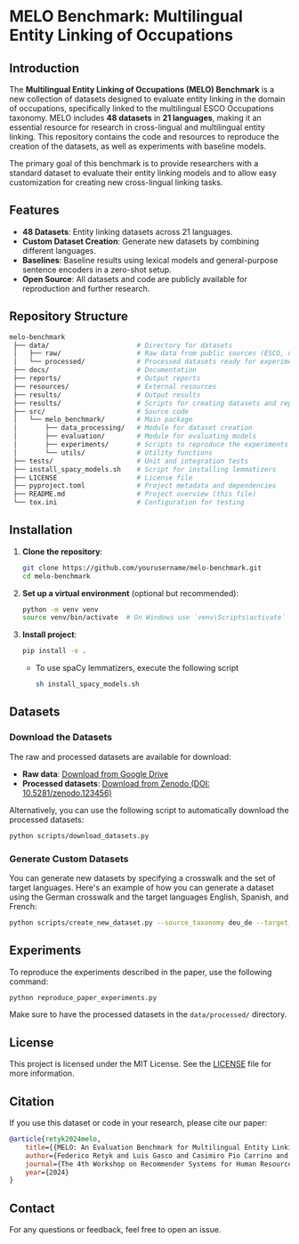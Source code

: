 # MELO Benchmark: Multilingual Entity Linking of Occupations


## Introduction

The **Multilingual Entity Linking of Occupations (MELO) Benchmark** is a new collection of datasets designed to evaluate entity linking in the domain of occupations, specifically linked to the multilingual ESCO Occupations taxonomy. MELO includes **48 datasets** in **21 languages**, making it an essential resource for research in cross-lingual and multilingual entity linking. This repository contains the code and resources to reproduce the creation of the datasets, as well as experiments with baseline models.

The primary goal of this benchmark is to provide researchers with a standard dataset to evaluate their entity linking models and to allow easy customization for creating new cross-lingual linking tasks.


## Features

- **48 Datasets**: Entity linking datasets across 21 languages.
- **Custom Dataset Creation**: Generate new datasets by combining different languages.
- **Baselines**: Baseline results using lexical models and general-purpose sentence encoders in a zero-shot setup.
- **Open Source**: All datasets and code are publicly available for reproduction and further research.


## Repository Structure

```bash
melo-benchmark
 ├── data/                      # Directory for datasets
 │   ├── raw/                   # Raw data from public sources (ESCO, national terminologies)
 │   └── processed/             # Processed datasets ready for experiments
 ├── docs/                      # Documentation
 ├── reports/                   # Output reports
 ├── resources/                 # External resources
 ├── results/                   # Output results
 ├── results/                   # Scripts for creating datasets and reproducing experiments
 ├── src/                       # Source code
 │   └── melo_benchmark/        # Main package
 │       ├── data_processing/   # Module for dataset creation
 │       ├── evaluation/        # Module for evaluating models
 │       ├── experiments/       # Scripts to reproduce the experiments
 │       └── utils/             # Utility functions
 ├── tests/                     # Unit and integration tests
 ├── install_spacy_models.sh    # Script for installing lemmatizers
 ├── LICENSE                    # License file
 ├── pyproject.toml             # Project metadata and dependencies
 ├── README.md                  # Project overview (this file)
 └── tox.ini                    # Configuration for testing
```


## Installation

1. **Clone the repository**:
   ```bash
   git clone https://github.com/yourusername/melo-benchmark.git
   cd melo-benchmark
   ```

2. **Set up a virtual environment** (optional but recommended):
   ```bash
   python -m venv venv
   source venv/bin/activate  # On Windows use `venv\Scripts\activate`
   ```

3. **Install project**:
     ```bash
     pip install -e .
     ```
   - To use spaCy lemmatizers, execute the following script
     ```bash
     sh install_spacy_models.sh
     ```


## Datasets

### Download the Datasets

The raw and processed datasets are available for download:

- **Raw data**: [Download from Google Drive](https://drive.google.com/uc?id=RAW_FILE_ID)
- **Processed datasets**: [Download from Zenodo (DOI: 10.5281/zenodo.123456)](https://zenodo.org/record/123456)

Alternatively, you can use the following script to automatically download the processed datasets:
```bash
python scripts/download_datasets.py
```


### Generate Custom Datasets

You can generate new datasets by specifying a crosswalk and the set of target languages. 
Here's an example of how you can generate a dataset using the German crosswalk and the target
languages English, Spanish, and French:

```bash
python scripts/create_new_dataset.py --source_taxonomy deu_de --target_languages en,es,fr
```


## Experiments

To reproduce the experiments described in the paper, use the following command:

```bash
python reproduce_paper_experiments.py
```

Make sure to have the processed datasets in the `data/processed/` directory.


## License

This project is licensed under the MIT License. See the [LICENSE](LICENSE) file for more information.


## Citation

If you use this dataset or code in your research, please cite our paper:

```bibtex
@article{retyk2024melo,
    title={{MELO: An Evaluation Benchmark for Multilingual Entity Linking of Occupations}},
    author={Federico Retyk and Luis Gasco and Casimiro Pio Carrino and Daniel Deniz and Rabih Zbib},
    journal={The 4th Workshop on Recommender Systems for Human Resources (RecSys in HR’24), in conjunction with the 18th ACM Conference on Recommender Systems},
    year={2024}
}
```


## Contact

For any questions or feedback, feel free to open an issue.
